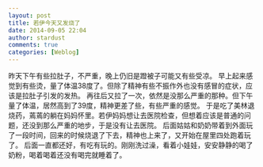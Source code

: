 ```yaml
---
layout: post
title: 若伊今天又发烧了
date: 2014-09-05 22:04
author: stardust
comments: true
categories: [Weblog]
---
```

昨天下午有些拉肚子，不严重，晚上仍旧是蹬被子可能又有些受凉。
早上起来感觉到有些烫，量了体温38度了。但除了精神有些不振作外也没有感冒的症状，应该是拉肚子引发的发热。
再往后又拉了一次，依然是没那么严重的那种。但下午量了体温，居然高到了39度，精神更差了些，有些严重的感觉。
于是吃了美林退烧药，蔫蔫的躺在妈妈怀里。若伊妈妈想让去医院检查，但想着应该是普通的问题，还没到那么严重的地步，于是没有让去医院。
后面姑姑和奶奶带着到外面玩了一段时间，回来的时候烧退了下去，精神也上来了，又开始在屋里四处跑着玩了。
后面一直都还好，有吃有玩的。刚刚洗过澡，看着小娃娃，安安静静的喝了奶粉，喝着喝着还没有喝完就睡着了。

